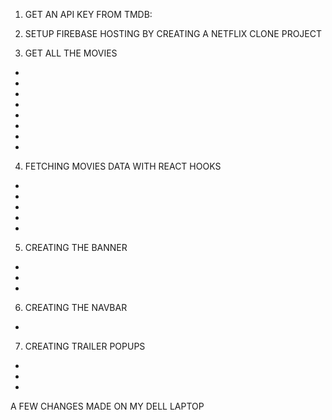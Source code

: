 <!-- PROJECT MAP FOR NETFLIX CLONE -->

1. GET AN API KEY FROM TMDB:
<!-- 0c27e117ae60f2cfd0ff1310060fd3a9  -->

2. SETUP FIREBASE HOSTING BY CREATING A NETFLIX CLONE PROJECT
<!-- Requires installation of firebase-tools in project directory -->

3. GET ALL THE MOVIES

- <!-- Install axios -->

- <!-- Create an object to house all requests, which would be made through axios - "requests.js" -->

- <!-- Create axios.js file & import axios into it -->

- <!-- Set up an instance variable with the base url routed to themoviedbAPI, then export instance -->

- <!-- Create and export a Row.js file and component, which will house each row of movie types. This Row component will return a div.row which wraps round the h2.(movie)title, div.row__posters -->

- <!-- Row component will have a title and posters section, where each title is uniquely passed down as a prop into each row in App.js. Remember to recieve and destructure title prop in Row.js before tagging it in component. -->

- <!-- Also in Row component, set up a state to keep track of the movies coming in, which is initially set to an empty array. -->

- <!-- In App.js, each row will also have a fetchUrl prop, which is ={requests.fetch${unique genre}}. This should also be destructured in Row params --->

4. FETCHING MOVIES DATA WITH REACT HOOKS

- <!-- Import useEffect and axios.js in Row file -->

- <!-- Inject useEffect into Row component - this makes it run once the Row component mounts -->

- <!-- UseEffect will call an async fetchData function, which will use axios' instance function to get movies info, using the unique genre prop. REMEMBER TO INCLUDE fetchUrl as useEffect's dependency, so that the app re-renders if the url ever changes. -->

- <!-- In Row.js, setup a const baseUrl to "https://image.tmdb.org/t/p/original/", then in div.row__posters, map over each movie coming from the state, and return a poster path - to be prepended by with the baseUrl -->

- <!-- Poster images for netflix originals are bigger, and to implement this feature, pass in an isLargeRow prop into netflix original row, and receive in Row.js. To further implement this, add <img key={movie.id} src={`${base_url}${isLargeRow ? movie.poster_path : movie.backdrop_path}`} -->

5. CREATING THE BANNER

- <!-- Create a Banner.js file and Banner component in App.js, just above the row. Banner component will return a header element, which will have a title section, a div with buttons for play, and a description section -->
- <!-- Import useState, useEffect, axios, and request.js files, then setup a state to control the movie to be shown on banner. In banner component, create a useEffect hook that will hold a fetchData function. Essentially, fetchData function will make another axios request to fetch a random movie from Netflix Originals genre. -->
- <!-- In header element returned in banner, wrap a banner header element around the banner__contents div, banner buttons, & banner__description. Then create a banner.css file to style that  -->

6. CREATING THE NAVBAR

- <!-- Create files for Nav.js and Nav.css. Nav.js will return the netflix logo, which would then be added to the App -->

7. CREATING TRAILER POPUPS

- <!-- This effect would require 2 packages: REACT YOUTUBE & MOVIE-TRAILER. React-Youtube will take in 2 arguments; Trailer url - which will and options - which will customize the player tab. -->
- <!--  -->
- <!--  -->
<!--  -->

A FEW CHANGES MADE ON MY DELL LAPTOP

